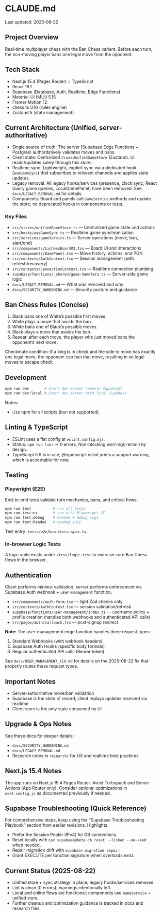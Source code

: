 # CLAUDE.md

Last updated: 2025-08-22

## Project Overview
Real-time multiplayer chess with the Ban Chess variant. Before each turn, the non-moving player bans one legal move from the opponent.

## Tech Stack
- Next.js 15.4 (Pages Router) + TypeScript
- React 19.1
- Supabase (Database, Auth, Realtime, Edge Functions)
- Material-UI (MUI) 5.15
- Framer Motion 12
- chess.ts 0.16 (rules engine)
- Zustand 5 (state management)

## Current Architecture (Unified, server-authoritative)
- Single source of truth: The server (Supabase Edge Functions + Postgres) authoritatively validates moves and bans.
- Client state: Centralized in `useUnifiedGameStore` (Zustand). UI reads/updates solely through this store.
- Realtime sync: Lightweight, explicit sync via a dedicated hook (`useGameSync`) that subscribes to relevant channels and applies state updates.
- Legacy removal: All legacy hooks/services (presence, clock sync, React Query game queries, LocalGamePanel) have been removed. See `docs/LEGACY_REMOVAL.md` for details.
- Components: Board and panels call `GameService` methods and update the store; no deprecated hooks in components or tests.

### Key Files
- `src/stores/unifiedGameStore.ts` — Centralized game state and actions
- `src/hooks/useGameSync.ts` — Realtime game synchronization
- `src/services/gameService.ts` — Server operations (move, ban, start/end)
- `src/components/LichessBoardV2.tsx` — Board UI and interactions
- `src/components/GamePanel.tsx` — Move history, actions, and PGN
- `src/contexts/AuthContext.tsx` — Session management (with refresh/recovery)
- `src/contexts/ConnectionContext.tsx` — Realtime connection plumbing
- `supabase/functions/_shared/game-handlers.ts` — Server-side game logic
- `docs/LEGACY_REMOVAL.md` — What was removed and why
- `docs/SECURITY_HARDENING.md` — Security posture and guidance

## Ban Chess Rules (Concise)
1. Black bans one of White’s possible first moves.
2. White plays a move that avoids the ban.
3. White bans one of Black’s possible moves.
4. Black plays a move that avoids the ban.
5. Repeat: after each move, the player who just moved bans the opponent’s next move.

Checkmate condition: If a king is in check and the side to move has exactly one legal move, the opponent can ban that move, resulting in no legal moves to escape check.

## Development
```bash path=null start=null
npm run dev       # Start dev server (remote Supabase)
npm run dev:local # Start dev server with local Supabase
```
Notes:
- Use npm for all scripts (bun not supported).

## Linting & TypeScript
- ESLint uses a flat config at `eslint.config.mjs`.
- Status: `npm run lint` → 0 errors. Non-blocking warnings remain by design.
- TypeScript 5.9 is in use; @typescript-eslint prints a support warning, which is acceptable for now.

## Testing
### Playwright (E2E)
End-to-end tests validate turn mechanics, bans, and critical flows.
```bash path=null start=null
npm run test          # run all tests
npm run test:ui       # run with Playwright UI
npm run test:debug    # headed + debug logs
npm run test:headed   # headed only
```
Test entry: `tests/e2e/ban-chess.spec.ts`.

### In-browser Logic Tests
A logic suite exists under `/test/logic-test` to exercise core Ban Chess flows in the browser.

## Authentication
Client performs minimal validation; server performs enforcement via Supabase Auth webhook + `user-management` function.
- `src/components/auth-form.tsx` — light Zod checks only
- `src/contexts/AuthContext.tsx` — session validation/refresh
- `supabase/functions/user-management/index.ts` — username policy + profile creation (handles both webhooks and authenticated API calls)
- `src/pages/auth/callback.tsx` — post-signup redirect

**Note:** The user-management edge function handles three request types:
1. Standard Webhooks (with webhook headers)
2. Supabase Auth Hooks (specific body formats)
3. Regular authenticated API calls (Bearer token)

See `docs/USER_MANAGEMENT_FIX.md` for details on the 2025-08-22 fix that properly routes these request types.

## Important Notes
- Server-authoritative move/ban validation
- Supabase is the state of record; client replays updates received via realtime
- Client store is the only state consumed by UI

## Upgrade & Ops Notes
See these docs for deeper details:
- `docs/SECURITY_HARDENING.md`
- `docs/LEGACY_REMOVAL.md`
- Research notes in `research/` for UX and realtime best practices

## Next.js 15.4 Notes
The app runs on Next.js 15.4 Pages Router. Avoid Turbopack and Server Actions (App Router only). Consider optional optimizations in `next.config.js` as documented previously if needed.

## Supabase Troubleshooting (Quick Reference)
For comprehensive steps, keep using the “Supabase Troubleshooting Playbook” section from earlier revisions. Highlights:
- Prefer the Session Pooler (IPv4) for DB connections.
- Reset locally with `npx supabase@beta db reset --linked --no-seed` when needed.
- Repair migration drift with `supabase migration repair`.
- Grant EXECUTE per function signature when overloads exist.

## Current Status (2025-08-22)
- Unified store + sync strategy in place; legacy hooks/services removed.
- Lint is clean (0 errors); warnings intentionally left.
- Local and online flows are functional; components use `GameService` + unified store.
- Further cleanup and optimization guidance is tracked in docs and research files.
